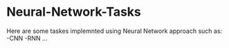 # Neural-Network-Tasks

Here are some taskes implemnted using Neural Network approach such as:
-CNN
-RNN
...
